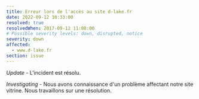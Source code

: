 ```yaml
---
title: Erreur lors de l'accès au site d-lake.fr
date: 2022-09-12 10:33:00
resolved: true
resolvedWhen: 2017-09-12 11:08:00
# Possible severity levels: down, disrupted, notice
severity: down
affected:
  - www.d-lake.fr
section: issue
---
```


*Update* - L'incident est résolu.

*Investigating* - Nous avons connaissance d'un problème affectant notre site vitrine. Nous travaillons sur une résolution.
